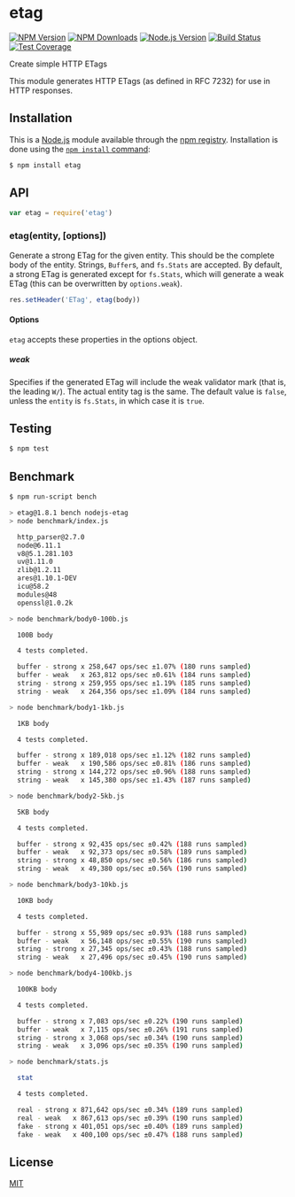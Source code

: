 # etag[![NPM Version][npm-image]][npm-url][![NPM Downloads][downloads-image]][downloads-url][![Node.js Version][node-version-image]][node-version-url][![Build Status][travis-image]][travis-url][![Test Coverage][coveralls-image]][coveralls-url]Create simple HTTP ETagsThis module generates HTTP ETags (as defined in RFC 7232) for use inHTTP responses.## InstallationThis is a [Node.js](https://nodejs.org/en/) module available through the[npm registry](https://www.npmjs.com/). Installation is done using the[`npm install` command](https://docs.npmjs.com/getting-started/installing-npm-packages-locally):```sh$ npm install etag```## API<!-- eslint-disable no-unused-vars -->```jsvar etag = require('etag')```### etag(entity, [options])Generate a strong ETag for the given entity. This should be the completebody of the entity. Strings, `Buffer`s, and `fs.Stats` are accepted. Bydefault, a strong ETag is generated except for `fs.Stats`, which willgenerate a weak ETag (this can be overwritten by `options.weak`).<!-- eslint-disable no-undef -->```jsres.setHeader('ETag', etag(body))```#### Options`etag` accepts these properties in the options object.##### weakSpecifies if the generated ETag will include the weak validator mark (thatis, the leading `W/`). The actual entity tag is the same. The default valueis `false`, unless the `entity` is `fs.Stats`, in which case it is `true`.## Testing```sh$ npm test```## Benchmark```bash$ npm run-script bench> etag@1.8.1 bench nodejs-etag> node benchmark/index.js  http_parser@2.7.0  node@6.11.1  v8@5.1.281.103  uv@1.11.0  zlib@1.2.11  ares@1.10.1-DEV  icu@58.2  modules@48  openssl@1.0.2k> node benchmark/body0-100b.js  100B body  4 tests completed.  buffer - strong x 258,647 ops/sec ±1.07% (180 runs sampled)  buffer - weak   x 263,812 ops/sec ±0.61% (184 runs sampled)  string - strong x 259,955 ops/sec ±1.19% (185 runs sampled)  string - weak   x 264,356 ops/sec ±1.09% (184 runs sampled)> node benchmark/body1-1kb.js  1KB body  4 tests completed.  buffer - strong x 189,018 ops/sec ±1.12% (182 runs sampled)  buffer - weak   x 190,586 ops/sec ±0.81% (186 runs sampled)  string - strong x 144,272 ops/sec ±0.96% (188 runs sampled)  string - weak   x 145,380 ops/sec ±1.43% (187 runs sampled)> node benchmark/body2-5kb.js  5KB body  4 tests completed.  buffer - strong x 92,435 ops/sec ±0.42% (188 runs sampled)  buffer - weak   x 92,373 ops/sec ±0.58% (189 runs sampled)  string - strong x 48,850 ops/sec ±0.56% (186 runs sampled)  string - weak   x 49,380 ops/sec ±0.56% (190 runs sampled)> node benchmark/body3-10kb.js  10KB body  4 tests completed.  buffer - strong x 55,989 ops/sec ±0.93% (188 runs sampled)  buffer - weak   x 56,148 ops/sec ±0.55% (190 runs sampled)  string - strong x 27,345 ops/sec ±0.43% (188 runs sampled)  string - weak   x 27,496 ops/sec ±0.45% (190 runs sampled)> node benchmark/body4-100kb.js  100KB body  4 tests completed.  buffer - strong x 7,083 ops/sec ±0.22% (190 runs sampled)  buffer - weak   x 7,115 ops/sec ±0.26% (191 runs sampled)  string - strong x 3,068 ops/sec ±0.34% (190 runs sampled)  string - weak   x 3,096 ops/sec ±0.35% (190 runs sampled)> node benchmark/stats.js  stat  4 tests completed.  real - strong x 871,642 ops/sec ±0.34% (189 runs sampled)  real - weak   x 867,613 ops/sec ±0.39% (190 runs sampled)  fake - strong x 401,051 ops/sec ±0.40% (189 runs sampled)  fake - weak   x 400,100 ops/sec ±0.47% (188 runs sampled)```## License[MIT](LICENSE)[npm-image]: https://img.shields.io/npm/v/etag.svg[npm-url]: https://npmjs.org/package/etag[node-version-image]: https://img.shields.io/node/v/etag.svg[node-version-url]: https://nodejs.org/en/download/[travis-image]: https://img.shields.io/travis/jshttp/etag/master.svg[travis-url]: https://travis-ci.org/jshttp/etag[coveralls-image]: https://img.shields.io/coveralls/jshttp/etag/master.svg[coveralls-url]: https://coveralls.io/r/jshttp/etag?branch=master[downloads-image]: https://img.shields.io/npm/dm/etag.svg[downloads-url]: https://npmjs.org/package/etag